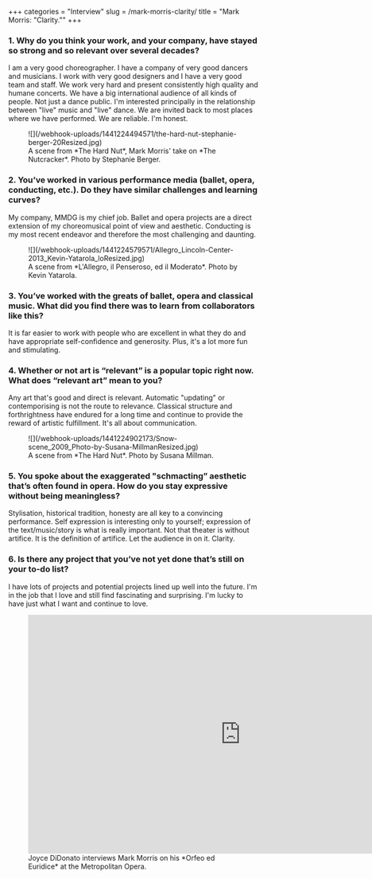 +++
categories = "Interview"
slug = /mark-morris-clarity/
title = "Mark Morris: &quot;Clarity.&quot;"
+++

### 1. Why do you think your work, and your company, have stayed so strong and so relevant over several decades?

I am a very good choreographer. I have a company of very good dancers and musicians. I work with very good designers and I have a very good team and staff. We work very hard and present consistently high quality and humane concerts. We have a big international audience of all kinds of people. Not just a dance public. I'm interested principally in the relationship between "live" music and "live" dance. We are invited back to most places where we have performed. We are reliable. I'm honest.

<figure data-type="image">
![](/webhook-uploads/1441224494571/the-hard-nut-stephanie-berger-20Resized.jpg)<figcaption>A scene from *The Hard Nut*, Mark Morris' take on *The Nutcracker*. Photo by Stephanie Berger.</figcaption>
</figure>

### 2. You’ve worked in various performance media (ballet, opera, conducting, etc.). Do they have similar challenges and learning curves?

My company, MMDG is my chief job. Ballet and opera projects are a direct extension of my choreomusical point of view and aesthetic. Conducting is my most recent endeavor and therefore the most challenging and daunting.

<figure data-type="image">
![](/webhook-uploads/1441224579571/Allegro_Lincoln-Center-2013_Kevin-Yatarola_loResized.jpg)<figcaption>A scene from *L'Allegro, il Penseroso, ed il Moderato*. Photo by Kevin Yatarola.</figcaption>
</figure>

### 3. You’ve worked with the greats of ballet, opera and classical music. What did you find there was to learn from collaborators like this? 

It is far easier to work with people who are excellent in what they do and have appropriate self-confidence and generosity. Plus, it's a lot more fun and stimulating.

### 4. Whether or not art is “relevant” is a popular topic right now. What does “relevant art” mean to you? 

Any art that's good and direct is relevant. Automatic "updating" or contemporising is not the route to relevance. Classical structure and forthrightness have endured for a long time and continue to provide the reward of artistic fulfillment. It's all about communication.

<figure data-type="image">
![](/webhook-uploads/1441224902173/Snow-scene_2009_Photo-by-Susana-MillmanResized.jpg)<figcaption>A scene from *The Hard Nut*. Photo by Susana Millman.</figcaption>
</figure>

### 5. You spoke about the exaggerated "schmacting” aesthetic that’s often found in opera. How do you stay expressive without being meaningless? 

Stylisation, historical tradition, honesty are all key to a convincing performance. Self expression is interesting only to yourself; expression of the text/music/story is what is really important. Not that theater is without artifice. It is the definition of artifice. Let the audience in on it. Clarity.

### 6. Is there any project that you’ve not yet done that’s still on your to-do list? 

I have lots of projects and potential projects lined up well into the future. I'm in the job that I love and still find fascinating and surprising. I'm lucky to have just what I want and continue to love.

<figure data-type="video">
<iframe width="854" height="480" src="https://www.youtube.com/embed/Ys-ACA3LGEY" frameborder="0" allowfullscreen></iframe>
<figcaption>Joyce DiDonato interviews Mark Morris on his *Orfeo ed Euridice* at the Metropolitan Opera.</figcaption>
</figure>
